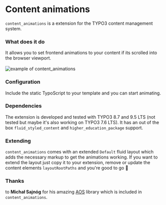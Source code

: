 # Content animations
`content_animations` is a extension for the TYPO3 content management system.

### What does it do
It allows you to set frontend animations to your content if its scrolled into the browser viewport.\
\
![example of content_animations](https://raw.githubusercontent.com/baschte/content-animations/master/Documentation/example.gif)

### Configuration
Include the static TypoScript to your template and you can start animating.

### Dependencies
The extension is developed and tested with TYPO3 8.7 and 9.5 LTS (not tested but maybe it's also working on TYPO3 7.6 LTS). It has an out of the box `fluid_styled_content` and `higher_education_package` support.

### Extending
`content_animations` comes with an extended `Default` fluid layout which adds the necessary markup to get the animations working. If you want to extend the layout just copy it to your extension, remove or update the content elements `layoutRootPaths` and you're good to go 🎉

### Thanks
to **Michał Sajnóg** for his amazing [AOS](http://michalsnik.github.io/aos/) library which is included in `content_animations`.
